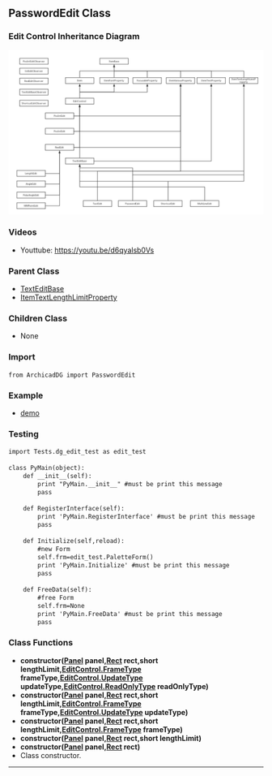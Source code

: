 ## PasswordEdit Class

### Edit Control Inheritance Diagram

<img src="../../Imgs/edit_control_inheritance_diagram.png" />

### Videos
* Youttube: https://youtu.be/d6qyalsb0Vs

### Parent Class
* [TextEditBase](ArchicadDG_TextEditBase.md)
* [ItemTextLengthLimitProperty](../ArchicadDG_ItemTextLengthLimitProperty.md)

### Children Class
* None

### Import
```
from ArchicadDG import PasswordEdit
``` 

### Example
* [demo](../../Scripts/Tests/dg_edit_test.py)

### Testing
```
import Tests.dg_edit_test as edit_test

class PyMain(object):
    def __init__(self):
        print "PyMain.__init__" #must be print this message
        pass

    def RegisterInterface(self):
        print 'PyMain.RegisterInterface' #must be print this message
        pass
    
    def Initialize(self,reload):
        #new Form
        self.frm=edit_test.PaletteForm()
        print 'PyMain.Initialize' #must be print this message
        pass

    def FreeData(self):
        #free Form
        self.frm=None
        print 'PyMain.FreeData' #must be print this message
        pass

```

### Class Functions

* **constructor([Panel](../ArchicadDG_Panel.md) panel,[Rect](../ArchicadDG_Rect.md) rect,short lengthLimit,[EditControl.FrameType](ArchicadDG_FrameType.md) frameType,[EditControl.UpdateType](ArchicadDG_UpdateType.md) updateType,[EditControl.ReadOnlyType](ArchicadDG_ReadOnlyType.md) readOnlyType)**
* **constructor([Panel](../ArchicadDG_Panel.md) panel,[Rect](../ArchicadDG_Rect.md) rect,short lengthLimit,[EditControl.FrameType](ArchicadDG_FrameType.md) frameType,[EditControl.UpdateType](ArchicadDG_UpdateType.md) updateType)**
* **constructor([Panel](../ArchicadDG_Panel.md) panel,[Rect](../ArchicadDG_Rect.md) rect,short lengthLimit,[EditControl.FrameType](ArchicadDG_FrameType.md) frameType)**
* **constructor([Panel](../ArchicadDG_Panel.md) panel,[Rect](../ArchicadDG_Rect.md) rect,short lengthLimit)**
* **constructor([Panel](../ArchicadDG_Panel.md) panel,[Rect](../ArchicadDG_Rect.md) rect)**
* Class constructor.
-----